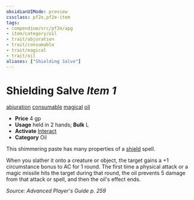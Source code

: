 ```yaml
---
obsidianUIMode: preview
cssclass: pf2e,pf2e-item
tags:
- compendium/src/pf2e/apg
- item/category/oil
- trait/abjuration
- trait/consumable
- trait/magical
- trait/oil
aliases: ["Shielding Salve"]
---
```

# Shielding Salve *Item 1*  
[abjuration](rules/traits/abjuration.md)  [consumable](rules/traits/consumable.md)  [magical](rules/traits/magical.md)  [oil](rules/traits/oil.md)  

- **Price** 4 gp
- **Usage** held in 2 hands; **Bulk** L
- **Activate** [Interact](rules/actions/interact.md)
- **Category** Oil

This shimmering paste has many properties of a [shield](compendium/spells/shield.md) spell.

When you slather it onto a creature or object, the target gains a +1 circumstance bonus to AC for 1 round. The first time a physical attack or a magic missile hits the target during that round, the oil prevents 5 damage from that attack or spell, and then the oil's effect ends.

*Source: Advanced Player's Guide p. 259*